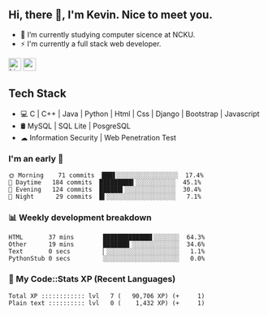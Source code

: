 ## Hi, there 👋, I'm Kevin. Nice to meet you.

- 🌱 I’m currently studying computer sicence at NCKU.
- ⚡ I'm currently a full stack web developer.

<a href="https://www.linkedin.com/in/kevin12686/"><img alt="LinkedIn" src="https://img.shields.io/badge/linkedin%20-%230077B5.svg?&style=for-the-badge&logo=linkedin&logoColor=white" height=25></a>
<a href="https://www.instagram.com/kevin12686/"><img src="https://img.shields.io/badge/instagram-3f729b?&style=for-the-badge&logo=instagram&logoColor=white" height=25></a>

## Tech Stack

* 💻 C | C++ | Java | Python | Html | Css | Django | Bootstrap | Javascript
* 🛢️ MySQL | SQL Lite | PosgreSQL
* ☁ Information Security | Web Penetration Test

### I'm an early 🐤

<!-- early_bird start -->

```text
🌞 Morning    71 commits  ███▋░░░░░░░░░░░░░░░░░  17.4%
🌆 Daytime   184 commits  █████████▍░░░░░░░░░░░  45.1%
🌃 Evening   124 commits  ██████▍░░░░░░░░░░░░░░  30.4%
🌙 Night      29 commits  █▍░░░░░░░░░░░░░░░░░░░   7.1%
```

<!-- early_bird end -->

### 📊 Weekly development breakdown

<!-- code_time start -->

```text
HTML       37 mins        █████████████▌░░░░░░░  64.3%
Other      19 mins        ███████▎░░░░░░░░░░░░░  34.6%
Text       0 secs         ▏░░░░░░░░░░░░░░░░░░░░   1.1%
PythonStub 0 secs         ░░░░░░░░░░░░░░░░░░░░░   0.0%
```

<!-- code_time end -->

### 🧰 My Code::Stats XP (Recent Languages)

<!-- codestats start -->

```text
Total XP :::::::::::: lvl   7 (   90,706 XP) (+     1)
Plain text :::::::::: lvl   0 (    1,432 XP) (+     1)
```

<!-- codestats end -->
